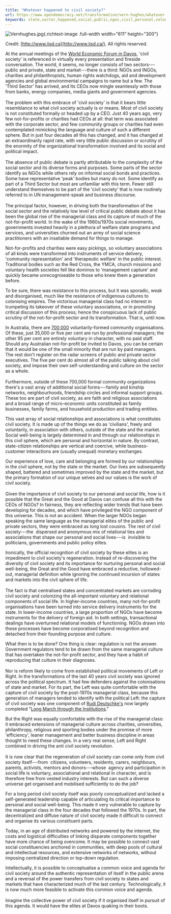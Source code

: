 ```yaml
---
title: "Whatever happened to civil society?"
url: https://www.opendemocracy.net/transformation/vern-hughes/whatever-happened-to-civil-society
keywords: state,sector,happened,social,public,ngos,civil,personal,voluntary,society,managerial
---
```

![Vernhughes.jpg](https://cdn-prod.opendemocracy.net/media/images/Vernhughes_MFxS3e6.width-800.jpg){.richtext-image .full-width width="611" height="300"}

Credit: [http://www.iisd.ca](http://www.iisd.ca/). All rights reserved.

At the annual meetings of the [World Economic Forum in Davos](https://en.wikipedia.org/wiki/World_Economic_Forum), 'civil society' is referenced in virtually every presentation and fireside conversation. The world, it seems, no longer consists of two sectors---public and private, state and market---there is a third: NGOs and INGOs, charities and philanthropists, human rights watchdogs, aid and development agencies and global environmental campaigns to name but a few. The 'Third Sector' has arrived, and Its CEOs now mingle seamlessly with those from banks, energy companies, media giants and government agencies.\
\
The problem with this embrace of 'civil society' is that it bears little resemblance to what civil society actually is or means. Most of civil society is not constituted formally or headed up by a CEO. Just 40 years ago, very few not-for-profits or charities had CEOs at all: that term was associated with the corporate sector, and few community groups or charities had even contemplated mimicking the language and culture of such a different sphere. But in just four decades all this has changed, and it has changed at an extraordinarily rapid rate, with very little public discussion or scrutiny of the enormity of the organizational transformation involved and its social and political impact.\
\
The absence of public debate is partly attributable to the complexity of the social sector and its diverse forms and purposes. Some parts of the sector identify as NGOs while others rely on informal social bonds and practices. Some have representative 'peak' bodies but many do not. Some identify as part of a Third Sector but most are unfamiliar with this term. Fewer still understand themselves to be part of the 'civil society' that is now routinely referred to in UN management-speak and business discourse.\
\
The principal factor, however, in driving both the transformation of the social sector and the relatively low level of critical public debate about it has been the global rise of the managerial class and its capture of much of the not-for-profit world. In the wake of the 1960s/1970s social movements, governments invested heavily in a plethora of welfare state programs and services, and universities churned out an army of social science practitioners with an insatiable demand for things to manage.

Not-for-profits and charities were easy pickings, so voluntary associations of all kinds were transformed into instruments of service delivery, 'community representation' and 'therapeutic welfare' in the public interest. Traditional bodies such as the Red Cross, the YMCA, church missions and voluntary health societies fell like dominos to 'management capture' and quickly became unrecogniseable to those who knew them a generation before.

To be sure, there was resistance to this process, but it was sporadic, weak and disorganised, much like the resistance of indigenous cultures to colonising empires. The victorious managerial class had no interest in trumpeting its takeover of these voluntary associations, or in promoting critical discussion of this process; hence the conspicuous lack of public scrutiny of the not-for-profit sector and its transformation. That is, until now.

In Australia, there are [700,000](http://www.nla.gov.au/sites/default/files/starterkitcommunity.pdf) voluntarily-formed community organisations. Of these, just 35,000 or five per cent are run by professional managers; the other 95 per cent are entirely voluntary in character, with no paid staff. Should any Australian not-for-profit be invited to Davos, you can be certain that it would be one of the small minority that are run by paid managers.  The rest don't register on the radar screens of public and private sector executives. The five per cent do almost all of the public talking about civil society, and impose their own self-understanding and culture on the sector as a whole.\
\
Furthermore, outside of these 700,000 formal community organizations there's a vast array of additional social forms---family and kinship networks, neighbourhoods, friendship circles and informal support groups. These too are part of civil society, as are faith and religious associations and a broad range of micro-economic units constituted as family businesses, family farms, and household production and trading entities.

This vast array of social relationships and associations is what constitutes civil society. It is made up of the things we do as 'civilians', freely and voluntarily, in association with others, outside of the state and the market. Social well-being is largely determined in and through our relationships in this civil sphere, which are personal and horizontal in nature. By contrast, state-citizen relationships are vertical and coercive, while business-customer interactions are (usually unequal) monetary exchanges.

Our experience of love, care and belonging are formed by our relationships in the civil sphere, not by the state or the market. Our lives are subsequently shaped, battered and sometimes improved by the state and the market, but the primary formation of our unique selves and our values is the work of civil society.\
\
Given the importance of civil society to our personal and social life, how is it possible that the Great and the Good at Davos can confuse all this with the CEOs of NGOs? In fairness, they are reflecting wider trends that have been developing for decades, and which have privileged the NGO component of this universe. This is not an accident. When the larger NGOs began speaking the same language as the managerial elites of the public and private sectors, they were embraced as long lost cousins. The rest of civil society---the  dispersed and anonymous mix of relational ties and associations that shape our personal and social lives---is  invisible to politicians, governments and public policy elites.

Ironically, the official recognition of civil society by these elites is an impediment to civil society's regeneration. Instead of re-discovering the diversity of civil society and its importance for nurturing personal and social well-being, the Great and the Good have embraced a reductive, hollowed-out, managerial definition while ignoring the continued incursion of states and markets into the civil sphere of life.\
\
The fact is that centralised states and concentrated markets are corroding civil society and colonizing the all-important voluntary and relational components of social life. In higher-income countries, many not-for-profit organisations have been turned into service delivery instruments for the state. In lower-income countries, a large proportion of NGOs have become instruments for the delivery of foreign aid. In both settings, transactional dealings have overturned relational models of functioning. NGOs drawn into these processes have become corporatised beyond recognition and detached from their founding purpose and culture.

What then is to be done? One thing is clear: regulation is not the answer. Government regulators tend to be drawn from the same managerial culture that has overtaken the not-for-profit sector, and they have a habit of reproducing that culture in their diagnoses.\
\
Nor is reform likely to come from established political movements of Left or Right. In the transformations of the last 40 years civil society was ignored across the political spectrum. It had few defenders against the colonisations of state and market. For its part, the Left was quite comfortable with the capture of civil society by the post-1970s managerial class, because this generation of managers tended to identify with the political Left: the capture of civil society was one component of [Rudi Deutschke\'s](https://en.wikipedia.org/wiki/Rudi_Dutschke) now largely completed "[Long March through the Institutions](https://en.wikipedia.org/wiki/The_long_march_through_the_institutions)."

But the Right was equally comfortable with the rise of the managerial class: it embraced extensions of managerial culture across charities, universities, philanthropy, religious and sporting bodies under the promise of more \'efficiency\', leaner management and better business discipline in areas thought to need these changes. In a very real sense, Left and Right combined in driving the anti civil society revolution.\
\
It is now clear that the regeneration of civil society can come only from civil society itself---from  citizens, volunteers, residents, carers, neighbours, parents, activists, mentors and donors---whose  agency and participation in social life is voluntary, associational and relational in character, and is therefore free from vested industry interests. But can such a diverse universe get organised and mobilised sufficiently to do the job?

For a long period civil society itself was poorly conceptualized and lacked a self-generated leadership capable of articulating its critical importance to personal and social well-being. This made it very vulnerable to capture by the managerial class in the four decades that followed the 1970s. In part, the decentralized and diffuse nature of civil society made it difficult to connect and organise its various constituent parts.

Today, in an age of distributed networks and powered by the internet, the costs and logistical difficulties of linking disparate components together have more chance of being overcome. It may be possible to connect vast social constituencies anchored in communities, with deep pools of cultural and intellectual resources, and extensive networks of networks, without imposing centralized direction or top-down regulation.

Intellectually, it is possible to conceptualise a common voice and agenda for civil society around the authentic representation of itself in the public arena and a reversal of the power transfers from civil society to states and markets that have characterized much of the last century. Technologically, it is now much more feasible to activate this common voice and agenda.\
\
Imagine the collective power of civil society if it organised itself in pursuit of this agenda. It would have the elites at Davos quaking in their boots.
